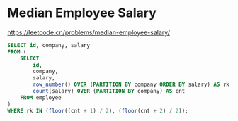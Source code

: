 # Median Employee Salary

<https://leetcode.cn/problems/median-employee-salary/>

```sql
SELECT id, company, salary
FROM (
    SELECT
        id,
        company,
        salary,
        row_number() OVER (PARTITION BY company ORDER BY salary) AS rk,
        count(salary) OVER (PARTITION BY company) AS cnt
    FROM employee
)
WHERE rk IN (floor((cnt + 1) / 2), (floor(cnt + 2) / 2));
```
